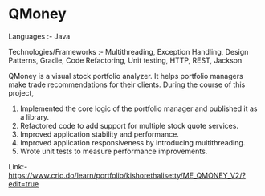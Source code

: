 # QMoney

Languages :- Java

Technologies/Frameworks :- Multithreading, Exception Handling, Design Patterns, Gradle, Code Refactoring, Unit testing, HTTP, REST, Jackson

QMoney is a visual stock portfolio analyzer. It helps portfolio managers make trade recommendations for their clients.
During the course of this project,
1) Implemented the core logic of the portfolio manager and published it as a library.
2) Refactored code to add support for multiple stock quote services.
3) Improved application stability and performance.
4) Improved application responsiveness by introducing multithreading.
5) Wrote unit tests to measure performance improvements.

Link:-https://www.crio.do/learn/portfolio/kishorethalisetty/ME_QMONEY_V2/?edit=true
